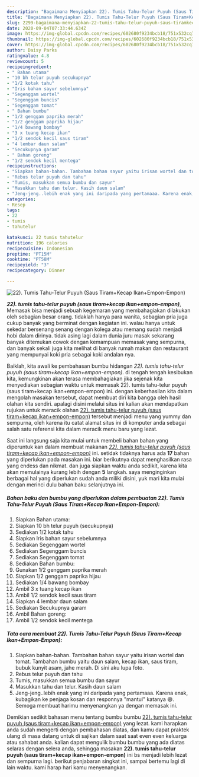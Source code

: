 ```yaml
---
description: "Bagaimana Menyiapkan 22). Tumis Tahu-Telur Puyuh (Saus Tiram+Kecap Ikan+Empon-Empon) yang mudah"
title: "Bagaimana Menyiapkan 22). Tumis Tahu-Telur Puyuh (Saus Tiram+Kecap Ikan+Empon-Empon) yang mudah"
slug: 2299-bagaimana-menyiapkan-22-tumis-tahu-telur-puyuh-saus-tiramkecap-ikanempon-empon-yang-mudah
date: 2020-09-04T07:33:44.634Z
image: https://img-global.cpcdn.com/recipes/602680f9234bcb18/751x532cq70/22-tumis-tahu-telur-puyuh-saus-tiramkecap-ikanempon-empon-foto-resep-utama.jpg
thumbnail: https://img-global.cpcdn.com/recipes/602680f9234bcb18/751x532cq70/22-tumis-tahu-telur-puyuh-saus-tiramkecap-ikanempon-empon-foto-resep-utama.jpg
cover: https://img-global.cpcdn.com/recipes/602680f9234bcb18/751x532cq70/22-tumis-tahu-telur-puyuh-saus-tiramkecap-ikanempon-empon-foto-resep-utama.jpg
author: Daisy Parks
ratingvalue: 4.8
reviewcount: 5
recipeingredient:
- " Bahan utama"
- "10 bh telur puyuh secukupnya"
- "1/2 kotak tahu"
- "Iris bahan sayur sebelumnya"
- "Segenggam wortel"
- "Segenggam buncis"
- "Segenggam tomat"
- " Bahan bumbu"
- "1/2 genggam paprika merah"
- "1/2 genggam paprika hijau"
- "1/4 bawang bombay"
- "3 x tuang kecap ikan"
- "1/2 sendok kecil saus tiram"
- "4 lembar daun salam"
- "Secukupnya garam"
- " Bahan goreng"
- "1/2 sendok kecil mentega"
recipeinstructions:
- "Siapkan bahan-bahan. Tambahan bahan sayur yaitu irisan wortel dan tomat. Tambahan bumbu yaitu daun salam, kecap ikan, saus tiram, bubuk kunyit asam, jahe merah. Di sini aku lupa foto."
- "Rebus telur puyuh dan tahu"
- "Tumis, masukkan semua bumbu dan sayur"
- "Masukkan tahu dan telur. Kasih daun salam"
- "Jeng-jeng..lebih enak yang ini daripada yang pertamaaa. Karena enak, kubagikan ke penjaga kosan dan responnya &#34;mantul&#34; katanya 😄. Semoga membuat harimu menyenangkan ya dengan memasak ini."
categories:
- Resep
tags:
- 22
- tumis
- tahutelur

katakunci: 22 tumis tahutelur 
nutrition: 196 calories
recipecuisine: Indonesian
preptime: "PT15M"
cooktime: "PT58M"
recipeyield: "3"
recipecategory: Dinner

---
```



![22). Tumis Tahu-Telur Puyuh (Saus Tiram+Kecap Ikan+Empon-Empon)](https://img-global.cpcdn.com/recipes/602680f9234bcb18/751x532cq70/22-tumis-tahu-telur-puyuh-saus-tiramkecap-ikanempon-empon-foto-resep-utama.jpg)

<b><i>22). tumis tahu-telur puyuh (saus tiram+kecap ikan+empon-empon)</i></b>, Memasak bisa menjadi sebuah kegemaran yang membahagiakan dilakukan oleh sebagian besar orang. tidaklah hanya para wanita, sebagian pria juga cukup banyak yang berminat dengan kegiatan ini. walau hanya untuk sekedar bersenang senang dengan kolega atau memang sudah menjadi hobi dalam dirinya. tidak asing lagi dalam dunia juru masak sekarang banyak ditemukan cowok dengan kemampuan memasak yang sempurna, dan banyak sekali juga kita melihat di banyak rumah makan dan restaurant yang mempunyai koki pria sebagai koki andalan nya.



Baiklah, kita awali ke pembahasan bumbu hidangan <i>22). tumis tahu-telur puyuh (saus tiram+kecap ikan+empon-empon)</i>. di tengah tengah kesibukan kita, kemungkinan akan terasa membahagiakan jika sejenak kita menyediakan sebagian waktu untuk memasak 22). tumis tahu-telur puyuh (saus tiram+kecap ikan+empon-empon) ini. dengan keberhasilan kita dalam mengolah masakan tersebut, dapat membuat diri kita bangga oleh hasil olahan kita sendiri. apalagi disini melalui situs ini kalian akan mendapatkan rujukan untuk meracik olahan <u>22). tumis tahu-telur puyuh (saus tiram+kecap ikan+empon-empon)</u> tersebut menjadi menu yang yummy dan sempurna, oleh karena itu catat alamat situs ini di komputer anda sebagai salah satu referensi kita dalam meracik menu baru yang lezat.


Saat ini langsung saja kita mulai untuk membeli bahan bahan yang diperuntuk kan dalam membuat makanan <u><i>22). tumis tahu-telur puyuh (saus tiram+kecap ikan+empon-empon)</i></u> ini. setidak tidaknya harus ada <b>17</b> bahan yang diperlukan pada masakan ini. biar berikutnya dapat menghasilkan rasa yang endess dan nikmat. dan juga siapkan waktu anda sedikit, karena kita akan memulainya kurang lebih dengan <b>5</b> langkah. saya menginginkan berbagai hal yang diperlukan sudah anda miliki disini, yuk mari kita mulai dengan merinci dulu bahan baku selanjutnya ini.

<!--inarticleads1-->

##### Bahan baku dan bumbu yang diperlukan dalam pembuatan 22). Tumis Tahu-Telur Puyuh (Saus Tiram+Kecap Ikan+Empon-Empon):

1. Siapkan  Bahan utama:
1. Siapkan 10 bh telur puyuh (secukupnya)
1. Sediakan 1/2 kotak tahu
1. Siapkan Iris bahan sayur sebelumnya
1. Sediakan Segenggam wortel
1. Sediakan Segenggam buncis
1. Sediakan Segenggam tomat
1. Sediakan  Bahan bumbu:
1. Gunakan 1/2 genggam paprika merah
1. Siapkan 1/2 genggam paprika hijau
1. Sediakan 1/4 bawang bombay
1. Ambil 3 x tuang kecap ikan
1. Ambil 1/2 sendok kecil saus tiram
1. Siapkan 4 lembar daun salam
1. Sediakan Secukupnya garam
1. Ambil  Bahan goreng:
1. Ambil 1/2 sendok kecil mentega




<!--inarticleads2-->

##### Tata cara membuat 22). Tumis Tahu-Telur Puyuh (Saus Tiram+Kecap Ikan+Empon-Empon):

1. Siapkan bahan-bahan. Tambahan bahan sayur yaitu irisan wortel dan tomat. Tambahan bumbu yaitu daun salam, kecap ikan, saus tiram, bubuk kunyit asam, jahe merah. Di sini aku lupa foto.
1. Rebus telur puyuh dan tahu
1. Tumis, masukkan semua bumbu dan sayur
1. Masukkan tahu dan telur. Kasih daun salam
1. Jeng-jeng..lebih enak yang ini daripada yang pertamaaa. Karena enak, kubagikan ke penjaga kosan dan responnya &#34;mantul&#34; katanya 😄. Semoga membuat harimu menyenangkan ya dengan memasak ini.




Demikian sedikit bahasan menu tentang bumbu bumbu <u>22). tumis tahu-telur puyuh (saus tiram+kecap ikan+empon-empon)</u> yang lezat. kami harapkan anda sudah mengerti dengan pembahasan diatas, dan kamu dapat praktek ulang di masa datang untuk di sajikan dalam saat saat even even keluarga atau sahabat anda. kalian dapat mengulik bumbu bumbu yang ada diatas selaras dengan selera anda, sehingga masakan <b>22). tumis tahu-telur puyuh (saus tiram+kecap ikan+empon-empon)</b> ini bs menjadi lebih lezat dan sempurna lagi. berikut penjabaran singkat ini, sampai bertemu lagi di lain waktu. kami harap hari kamu menyenangkan.
